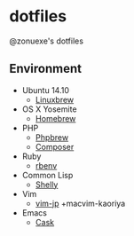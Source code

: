 dotfiles
========

@zonuexe's dotfiles

Environment
-----------

* Ubuntu 14.10
  * [Linuxbrew](http://brew.sh/linuxbrew/)
* OS X Yosemite
  * [Homebrew](http://brew.sh/)
* PHP
  * [Phpbrew](http://phpbrew.github.io/phpbrew/)
  * [Composer](https://getcomposer.org/)
* Ruby
  * [rbenv](https://github.com/sstephenson/rbenv)
* Common Lisp
  * [Shelly](http://shlyfile.org/)
* Vim
  * [vim-jp](http://vim-jp.org/) +macvim-kaoriya
* Emacs
  * [Cask](http://cask.readthedocs.org/en/latest/)
